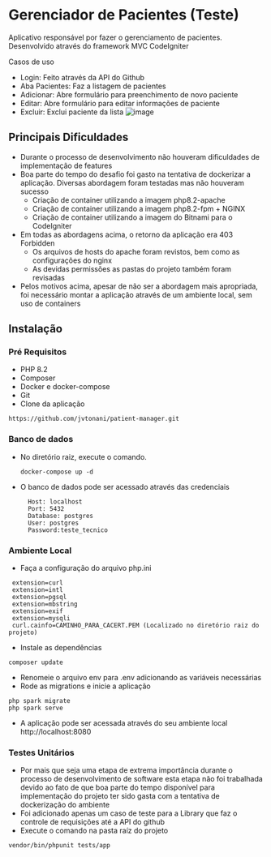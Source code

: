 # Gerenciador de Pacientes (Teste)
Aplicativo responsável por fazer o gerenciamento de pacientes. Desenvolvido através do framework MVC CodeIgniter

Casos de uso
  * Login: Feito através da API do Github
  * Aba Pacientes: Faz a listagem de pacientes
  * Adicionar: Abre formulário para preenchimento de novo paciente
  * Editar: Abre formulário para editar informações de paciente
  * Excluir: Exclui paciente da lista
  ![image](https://github.com/jvtonani/patient-manager/assets/34126847/e2bfd88a-f376-4fc4-b584-34fbd0c4e9d2)

## Principais Dificuldades
* Durante o processo de desenvolvimento não houveram dificuldades de implementação de features
* Boa parte do tempo do desafio foi gasto na tentativa de dockerizar a aplicação. Diversas abordagem foram testadas mas não houveram sucesso
  * Criação de container utilizando a imagem php8.2-apache
  * Criação de container utilizando a imagem php8.2-fpm + NGINX
  * Criação de container utilizando a imagem do Bitnami para o CodeIgniter
 * Em todas as abordagens acima, o retorno da aplicação era 403 Forbidden
   * Os arquivos de hosts do apache foram revistos, bem como as configurações do nginx
   * As devidas permissões as pastas do projeto também foram revisadas
 * Pelos motivos acima, apesar de não ser a abordagem mais apropriada, foi necessário montar a aplicação através de um ambiente local, sem uso de containers
## Instalação
### Pré Requisitos
* PHP 8.2
* Composer
* Docker e docker-compose
* Git
* Clone da aplicação
~~~
https://github.com/jvtonani/patient-manager.git
~~~

### Banco de dados
* No diretório raiz, execute o comando. 
  ~~~
  docker-compose up -d
  ~~~
* O banco de dados pode ser acessado através das credenciais
  ~~~
    Host: localhost
    Port: 5432
    Database: postgres
    User: postgres
    Password:teste_tecnico
  ~~~
### Ambiente Local
  * Faça a configuração do arquivo php.ini
 ~~~
  extension=curl
  extension=intl
  extension=pgsql
  extension=mbstring
  extension=exif
  extension=mysqli
  curl.cainfo=CAMINHO_PARA_CACERT.PEM (Localizado no diretório raiz do projeto)
  ~~~
  * Instale as dependências
  ~~~
  composer update
  ~~~
  * Renomeie o arquivo env para .env adicionando as variáveis necessárias
  * Rode as migrations e inicie a aplicação
  ~~~
  php spark migrate
  php spark serve
  ~~~
  * A aplicação pode ser acessada através do seu ambiente local http://localhost:8080

  ### Testes Unitários
  * Por mais que seja uma etapa de extrema importância durante o processo de desenvolvimento de software esta etapa não foi trabalhada devido ao fato de que boa parte do tempo disponível para implementação do projeto ter sido gasta com a tentativa de dockerização do ambiente
  * Foi adicionado apenas um caso de teste para a Library que faz o controle de requisições até a API do github
  * Execute o comando na pasta raíz do projeto
   ~~~
  vendor/bin/phpunit tests/app
   ~~~
